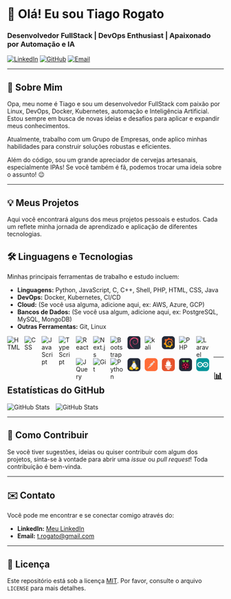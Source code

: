 # 👋 Olá! Eu sou Tiago Rogato

### Desenvolvedor FullStack | DevOps Enthusiast | Apaixonado por Automação e IA

[<img alt="LinkedIn" src="https://img.shields.io/badge/LinkedIn-0077B5?style=for-the-badge&logo=linkedin&logoColor=white" />](https://www.linkedin.com/in/tiago-rogato-da-silveira-095563b6/)
[<img alt="GitHub" src="https://img.shields.io/badge/GitHub-100000?style=for-the-badge&logo=github&logoColor=white" />](https://github.com/TRogato/Trogato)
[<img alt="Email" src="https://img.shields.io/badge/Email-D14836?style=for-the-badge&logo=gmail&logoColor=white" />](t.rogato@gmail.com)

---

## 🚀 Sobre Mim

Opa, meu nome é Tiago e sou um desenvolvedor FullStack com paixão por Linux, DevOps, Docker, Kubernetes, automação e Inteligência Artificial. Estou sempre em busca de novas ideias e desafios para aplicar e expandir meus conhecimentos.

Atualmente, trabalho com um Grupo de Empresas, onde aplico minhas habilidades para construir soluções robustas e eficientes.

Além do código, sou um grande apreciador de cervejas artesanais, especialmente IPAs! Se você também é fã, podemos trocar uma ideia sobre o assunto! 😉

---

## 💡 Meus Projetos

Aqui você encontrará alguns dos meus projetos pessoais e estudos. Cada um reflete minha jornada de aprendizado e aplicação de diferentes tecnologias.

## 🛠️ Linguagens e Tecnologias

Minhas principais ferramentas de trabalho e estudo incluem:

*   **Linguagens:** Python, JavaScript, C, C++, Shell, PHP, HTML, CSS, Java
*   **DevOps:** Docker, Kubernetes, CI/CD
*   **Cloud:** (Se você usa alguma, adicione aqui, ex: AWS, Azure, GCP)
*   **Bancos de Dados:** (Se você usa algum, adicione aqui, ex: PostgreSQL, MySQL, MongoDB)
*   **Outras Ferramentas:** Git, Linux

<p align="left">

<img 
    align="left" 
    alt="HTML"
    title="HTML" 
    width="30px" 
    style="padding-right: 10px;" 
    src="https://cdn.jsdelivr.net/gh/devicons/devicon@latest/icons/html5/html5-original.svg" 
/>
<img 
    align="left" 
    alt="CSS" 
    title="CSS"
    width="30px" 
    style="padding-right: 10px;" 
    src="https://cdn.jsdelivr.net/gh/devicons/devicon@latest/icons/css3/css3-original.svg" 
/>
<img 
    align="left" 
    alt="JavaScript" 
    title="JavaScript"
    width="30px" 
    style="padding-right: 10px;" 
    src="https://cdn.jsdelivr.net/gh/devicons/devicon@latest/icons/javascript/javascript-original.svg" 
/>
<img 
    align="left" 
    alt="TypeScript"
    title="TypeScript" 
    width="30px" 
    style="padding-right: 10px;" 
    src="https://cdn.jsdelivr.net/gh/devicons/devicon@latest/icons/typescript/typescript-original.svg" 
/>
<img 
    align="left" 
    alt="React"
    title="React" 
    width="30px" 
    style="padding-right: 10px;" 
    src="https://cdn.jsdelivr.net/gh/devicons/devicon@latest/icons/react/react-original.svg" 
/>
<img 
    align="left" 
    alt="Next.js" 
    title="Next.js"
    width="30px" 
    style="padding-right: 10px;" 
    src="https://cdn.jsdelivr.net/gh/devicons/devicon@latest/icons/nextjs/nextjs-original.svg" 
/>
<img 
    align="left" 
    alt="Bootstrap"
    title="Bootstrap" 
    width="30px" 
    style="padding-right: 10px;" 
    src="https://cdn.jsdelivr.net/gh/devicons/devicon@latest/icons/bootstrap/bootstrap-original.svg" 
/>
<img 
    align="left" 
    alt="debian" 
    title="debian"
    width="30px" 
    style="padding-right: 10px;" 
    src="https://github.com/tandpfun/skill-icons/blob/main/icons/Debian-Dark.svg" 
/>
<img 
    align="left" 
    alt="kali" 
    title="kali"
    width="30px" 
    style="padding-right: 10px;" 
    src="https://github.com/tandpfun/skill-icons/blob/main/icons/Kali-Dark.svg" 
/>
<img 
    align="left" 
    alt="grafana" 
    title="grafana"
    width="30px" 
    style="padding-right: 10px;" 
    src="https://github.com/tandpfun/skill-icons/blob/main/icons/Grafana-Dark.svg" 
/>
<img 
    align="left" 
    alt="PHP" 
    title="PHP"
    width="30px" 
    style="padding-right: 10px;" 
    src="https://cdn.jsdelivr.net/gh/devicons/devicon@latest/icons/php/php-original.svg" 
/>
<img 
    align="left" 
    alt="Laravel" 
    title="Laravel"
    width="30px" 
    style="padding-right: 10px;" 
    src="https://cdn.jsdelivr.net/gh/devicons/devicon@latest/icons/laravel/laravel-original.svg" 
/>
<img 
    align="left" 
    alt="JQuery" 
    title="JQuery"
    width="30px" 
    style="padding-right: 10px;" 
    src="https://cdn.jsdelivr.net/gh/devicons/devicon@latest/icons/jquery/jquery-original.svg" 
/>
<img 
    align="left" 
    alt="Git" 
    title="Git"
    width="30px" 
    style="padding-right: 10px;" 
    src="https://cdn.jsdelivr.net/gh/devicons/devicon@latest/icons/git/git-original.svg" 
/>
<img 
    align="left" 
    alt="Python" 
    title="Python"
    width="30px" 
    style="padding-right: 10px;" 
    src="https://cdn.jsdelivr.net/gh/devicons/devicon@latest/icons/python/python-original.svg" 
/>
<img 
    align="left" 
    alt="linux" 
    title="linux"
    width="30px" 
    style="padding-right: 10px;" 
    src="https://github.com/tandpfun/skill-icons/blob/main/icons/Linux-Dark.svg" 
/>
<img 
    align="left" 
    alt="postman" 
    title="postman"
    width="30px" 
    style="padding-right: 10px;" 
    src="https://github.com/tandpfun/skill-icons/blob/main/icons/Postman.svg" 
/>
<img 
    align="left" 
    alt="Prometheus" 
    title="Prometheus"
    width="30px" 
    style="padding-right: 10px;" 
    src="https://github.com/tandpfun/skill-icons/blob/main/icons/Prometheus.svg" 
/>
<img 
    align="left" 
    alt="Pi" 
    title="Pi"
    width="30px" 
    style="padding-right: 10px;" 
    src="https://github.com/tandpfun/skill-icons/blob/main/icons/RaspberryPi-Dark.svg" 
/>
<img 
    align="left" 
    alt="Arduino" 
    title="Arduino"
    width="30px" 
    style="padding-right: 10px;" 
    src="https://github.com/tandpfun/skill-icons/blob/main/icons/Arduino.svg" 
/>
</p>
<br>
<br>

---

## 📊 Estatísticas do GitHub

<p align="left">
  <img 
    alt="GitHub Stats" 
    height="200" 
    style="padding-right: 10px;" 
    src="https://github-readme-stats.vercel.app/api?username=TRogato&show_icons=true&theme=tokyonight&include_all_commits=true&locale=pt-br" 
     alt="Estatísticas do GitHub" />
  <img 
    alt="GitHub Stats" 
    height="200" 
    src="https://github-readme-stats.vercel.app/api/top-langs/?username=Trogato&theme=tokyonight&layout=compact&custom_title=Tecnologias&langs_count=9"  alt="Top Linguagens" />
</p>

---

## 🤝 Como Contribuir

Se você tiver sugestões, ideias ou quiser contribuir com algum dos projetos, sinta-se à vontade para abrir uma *issue* ou *pull request*! 
Toda contribuição é bem-vinda.

---

## ✉️ Contato

Você pode me encontrar e se conectar comigo através do:

*   **LinkedIn:** [Meu LinkedIn](https://www.linkedin.com/in/tiago-rogato-da-silveira-095563b6/)
*   **Email:** [t.rogato@gmail.com](mailto:t.rogato@gmail.com)

---

## 📄 Licença

Este repositório está sob a licença [MIT](https://github.com/TRogato/Trogato/blob/main/LICENSE). Por favor, consulte o arquivo `LICENSE` para mais detalhes.
